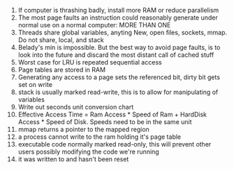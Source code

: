 1. If computer is thrashing badly, install more RAM or reduce parallelism
2. The most page faults an instruction could reasonably generate under normal use on a normal computer: MORE THAN ONE
3. Threads share global variables, anyting New, open files, sockets, mmap. Do not share, local, and stack
4. Belady's min is impossible. But the best way to avoid page faults, is to look into the future and discard the most distant call of cached stuff
5. Worst case for LRU is repeated sequential access
6. Page tables are stored in RAM
7. Generating any access to a page sets the referenced bit, dirty bit gets set on write
8. stack is usually marked read-write, this is to allow for manipulating of variables
9. Write out seconds unit conversion chart
10. Effective Access Time = Ram Access * Speed of Ram + HardDisk Access * Speed of Disk. Speeds need to be in the same unit
11. mmap returns a pointer to the mapped region 
12. a process cannot write to the ram holding it's page table
13. executable code normally marked read-only, this will prevent other users possibly modifying the code we're running
14. it was written to and hasn't been reset